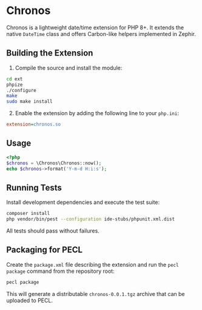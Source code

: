 # Chronos

Chronos is a lightweight date/time extension for PHP 8+. It extends the native `DateTime` class and offers Carbon-like helpers implemented in Zephir.

## Building the Extension

1. Compile the source and install the module:

```bash
cd ext
phpize
./configure
make
sudo make install
```

2. Enable the extension by adding the following line to your `php.ini`:

```ini
extension=chronos.so
```

## Usage

```php
<?php
$chronos = \Chronos\Chronos::now();
echo $chronos->format('Y-m-d H:i:s');
```

## Running Tests

Install development dependencies and execute the test suite:

```bash
composer install
php vendor/bin/pest --configuration ide-stubs/phpunit.xml.dist
```

All tests should pass without failures.

## Packaging for PECL

Create the `package.xml` file describing the extension and run the `pecl package` command from the repository root:

```bash
pecl package
```

This will generate a distributable `chronos-0.0.1.tgz` archive that can be uploaded to PECL.

